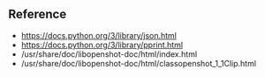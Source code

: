 

## Reference


* https://docs.python.org/3/library/json.html
* https://docs.python.org/3/library/pprint.html
* /usr/share/doc/libopenshot-doc/html/index.html
* /usr/share/doc/libopenshot-doc/html/classopenshot_1_1Clip.html
